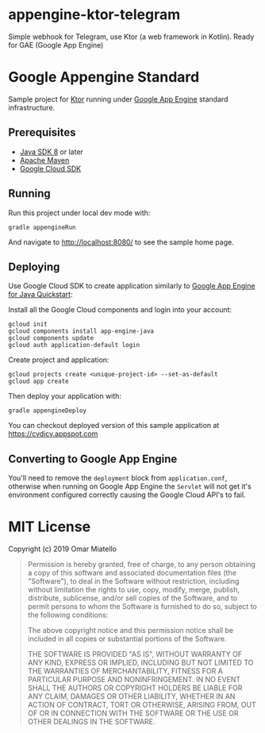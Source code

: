 # appengine-ktor-telegram

Simple webhook for Telegram, use Ktor (a web framework in Kotlin). Ready for GAE (Google App Engine)

# Google Appengine Standard

Sample project for [Ktor](http://ktor.io) running under [Google App Engine](https://cloud.google.com/appengine/)
standard infrastructure. 

## Prerequisites

* [Java SDK 8](http://www.oracle.com/technetwork/java/javase/downloads/index.html) or later
* [Apache Maven](https://maven.apache.org)
* [Google Cloud SDK](https://cloud.google.com/sdk/docs/)

## Running

Run this project under local dev mode with:

```
gradle appengineRun
```

And navigate to [http://localhost:8080/](http://localhost:8080/) to see the sample home page.  

## Deploying

Use Google Cloud SDK to create application similarly to 
[Google App Engine for Java Quickstart](https://cloud.google.com/appengine/docs/standard/java/quickstart):

Install all the Google Cloud components and login into your account:

```
gcloud init
gcloud components install app-engine-java
gcloud components update  
gcloud auth application-default login
```

Create project and application:

```
gcloud projects create <unique-project-id> --set-as-default
gcloud app create
```                                

Then deploy your application with:

```
gradle appengineDeploy
```

You can checkout deployed version of this sample application at
https://cvdicv.appspot.com


## Converting to Google App Engine

You'll need to remove the `deployment` block from `application.conf`, otherwise when running on Google App Engine the `Servlet` will not get it's environment configured correctly causing the Google Cloud API's to fail.

# MIT License

Copyright (c) 2019 Omar Miatello
 
> Permission is hereby granted, free of charge, to any person obtaining a copy of this software and associated documentation files (the "Software"), to deal in the Software without restriction, including without limitation the rights to use, copy, modify, merge, publish, distribute, sublicense, and/or sell copies of the Software, and to permit persons to whom the Software is furnished to do so, subject to the following conditions:
>  
> The above copyright notice and this permission notice shall be included in all copies or substantial portions of the Software.
> 
> THE SOFTWARE IS PROVIDED "AS IS", WITHOUT WARRANTY OF ANY KIND, EXPRESS OR IMPLIED, INCLUDING BUT NOT LIMITED TO THE WARRANTIES OF MERCHANTABILITY, FITNESS FOR A PARTICULAR PURPOSE AND NONINFRINGEMENT. IN NO EVENT SHALL THE AUTHORS OR COPYRIGHT HOLDERS BE LIABLE FOR ANY CLAIM, DAMAGES OR OTHER LIABILITY, WHETHER IN AN ACTION OF CONTRACT, TORT OR OTHERWISE, ARISING FROM, OUT OF OR IN CONNECTION WITH THE SOFTWARE OR THE USE OR OTHER DEALINGS IN THE SOFTWARE.